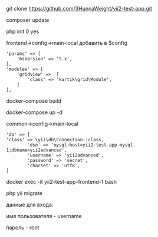 git clone https://github.com/3HunnaWeight/yii2-test-app.git

composer update

php init 0 yes

frontend->config->main-local
добавить в $config

    'params' => [
        'bsVersion' => '5.x',
    ],
    'modules' => [
        'gridview' =>  [
            'class' => 'kartik\grid\Module',
        ]
    ],
    

docker-compose build

docker-compose up -d

common->config->main-local

    'db' => [
    'class' => \yii\db\Connection::class,
            'dsn' => 'mysql:host=yii2-test-app-mysql-1;dbname=yii2advanced',
            'username' => 'yii2advanced',
            'password' => 'secret',
            'charset' => 'utf8',
    ]

docker exec -it yii2-test-app-frontend-1 bash

php yii migrate


данные для входа:

имя пользователя - username 

пароль - root

